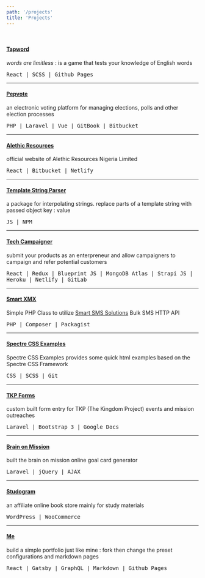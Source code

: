 ```yaml
---
path: '/projects'
title: 'Projects'
---
```


<br />

#### [Tapword](https://tunjioye.github.io/tapword)
*words are limitless* : is a game that tests your knowledge of English words

<samp>React | SCSS | Github Pages</samp>

---

#### [Pepvote](https://pepvote.com)
an electronic voting platform for managing elections, polls and other election processes

<samp>PHP | Laravel | Vue | GitBook | Bitbucket</samp>

---

#### [Alethic Resources](https://alethicresources.com)
official website of Alethic Resources Nigeria Limited

<samp>React | Bitbucket | Netlify</samp>

---

#### [Template String Parser](https://github.com/tunjioye/templatestringparser)
a package for interpolating strings. replace parts of a template string with passed object key : value

<samp>JS | NPM</samp>

---

#### [Tech Campaigner](https://techcampaigner.netlify.com)
submit your products as an enterpreneur and allow campaigners to campaign and refer potential customers

<samp>React | Redux | Blueprint JS | MongoDB Atlas | Strapi JS | Heroku | Netlify | GitLab</samp>

---

#### [Smart XMX](https://github.com/tunjioye/smartxmx)
Simple PHP Class to utilize [Smart SMS Solutions](https://smartsmssolutions.com/) Bulk SMS HTTP API

<samp>PHP | Composer | Packagist</samp>

---

#### [Spectre CSS Examples](https://github.com/tunjioye/spectre-css-examples)
Spectre CSS Examples provides some quick html examples based on the Spectre CSS Framework

<samp>CSS | SCSS | Git</samp>

---

#### [TKP Forms](https://forms.tkpmission.org)
custom built form entry for TKP (The Kingdom Project) events and mission outreaches

<samp>Laravel | Bootstrap 3 | Google Docs</samp>

---

#### [Brain on Mission](https://brainonmission.com/new)
built the brain on mission online goal card generator

<samp>Laravel | jQuery | AJAX</samp>

---

#### [Studogram](https://studogram.com)
an affiliate online book store mainly for study materials

<samp>WordPress | WooCommerce</samp>

---

#### [Me](https://tunjioye.github.io/me)
build a simple portfolio just like mine : fork then change the preset configurations and markdown pages

<samp>React | Gatsby | GraphQL | Markdown | Github Pages</samp>

<br />
<br />
